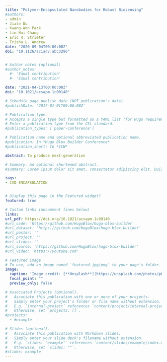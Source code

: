 ```yaml
---
title: "Polymer-Encapsulated Nanobodies for Robust Biosensing"
#authors:
- admin
- Jiale Du
- Kwang-Won Park
- Lin Hui Chang
- Eric R. Strieter
- Trisha L. Andrew
date: "2020-09-04T00:00:00Z"
doi: "10.1126/sciadv.abc3296"


# Author notes (optional)
#author_notes:
  #- 'Equal contribution'
  #- 'Equal contribution'

date: "2021-04-13T00:00:00Z"
doi: "10.1021/acsapm.1c00140"

# Schedule page publish date (NOT publication's date).
#publishDate: '2017-01-01T00:00:00Z'

# Publication type.
# Accepts a single type but formatted as a YAML list (for Hugo requirements).
# Enter a publication type from the CSL standard.
#publication_types: ['paper-conference']

# Publication name and optional abbreviated publication name.
#publication: In *Hugo Blox Builder Conference*
#publication_short: In *ICW*

abstract: To produce next-generation

# Summary. An optional shortened abstract.
#summary: Lorem ipsum dolor sit amet, consectetur adipiscing elit. Duis posuere tellus ac convallis placerat. Proin tincidunt magna sed ex sollicitudin condimentum.

tags:
- CVD ENCAPSULATION


# Display this page in the Featured widget?
featured: true

# Custom links (uncomment lines below)
links:
url_pdf: https://doi.org/10.1021/acsapm.1c00140
#url_code: 'https://github.com/HugoBlox/hugo-blox-builder'
#url_dataset: 'https://github.com/HugoBlox/hugo-blox-builder'
#url_poster: ''
#url_project: ''
#url_slides: ''
#url_source: 'https://github.com/HugoBlox/hugo-blox-builder'
#url_video: 'https://youtube.com'

# Featured image
# To use, add an image named `featured.jpg/png` to your page's folder.
image:
  caption: 'Image credit: [**Unsplash**](https://unsplash.com/photos/pLCdAaMFLTE)'
  focal_point: ""
  preview_only: false

# Associated Projects (optional).
#   Associate this publication with one or more of your projects.
#   Simply enter your project's folder or file name without extension.
#   E.g. `internal-project` references `content/project/internal-project/index.md`.
#   Otherwise, set `projects: []`.
#projects:
  - #example

# Slides (optional).
#   Associate this publication with Markdown slides.
#   Simply enter your slide deck's filename without extension.
#   E.g. `slides: "example"` references `content/slides/example/index.md`.
#   Otherwise, set `slides: ""`.
#slides: example
---
```


